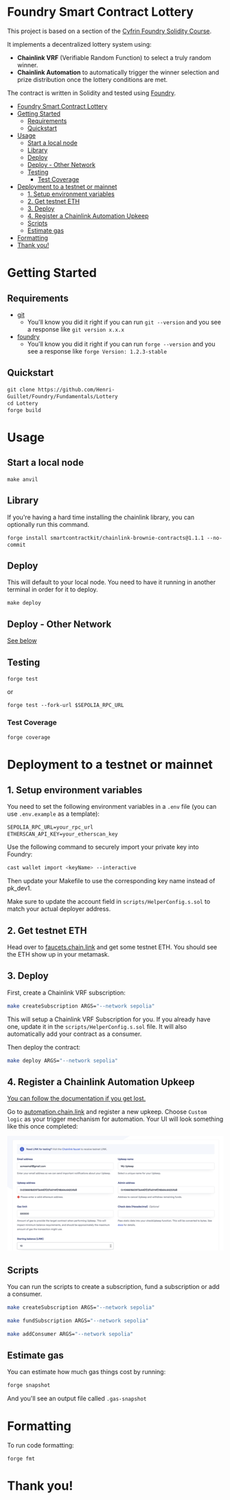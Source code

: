 # Foundry Smart Contract Lottery

This project is based on a section of the [Cyfrin Foundry Solidity Course](https://github.com/Cyfrin/foundry-smart-contract-lottery-cu).

It implements a decentralized lottery system using:

- **Chainlink VRF** (Verifiable Random Function) to select a truly random winner.
- **Chainlink Automation** to automatically trigger the winner selection and prize distribution once the lottery conditions are met.

The contract is written in Solidity and tested using [Foundry](https://book.getfoundry.sh/).


- [Foundry Smart Contract Lottery](#foundry-smart-contract-lottery)
- [Getting Started](#getting-started)
  - [Requirements](#requirements)
  - [Quickstart](#quickstart)
- [Usage](#usage)
  - [Start a local node](#start-a-local-node)
  - [Library](#library)
  - [Deploy](#deploy)
  - [Deploy - Other Network](#deploy---other-network)
  - [Testing](#testing)
    - [Test Coverage](#test-coverage)
- [Deployment to a testnet or mainnet](#deployment-to-a-testnet-or-mainnet)
  - [1. Setup environment variables](#1-setup-environment-variables)
  - [2. Get testnet ETH](#2-get-testnet-eth)
  - [3. Deploy](#3-deploy)
  - [4. Register a Chainlink Automation Upkeep](#4-register-a-chainlink-automation-upkeep)
  - [Scripts](#scripts)
  - [Estimate gas](#estimate-gas)
- [Formatting](#formatting)
- [Thank you!](#thank-you)

# Getting Started

## Requirements

- [git](https://git-scm.com/book/en/v2/Getting-Started-Installing-Git)
  - You'll know you did it right if you can run `git --version` and you see a response like `git version x.x.x`
- [foundry](https://getfoundry.sh/)
  - You'll know you did it right if you can run `forge --version` and you see a response like `forge Version: 1.2.3-stable`

## Quickstart

```
git clone https://github.com/Henri-Guillet/Foundry/Fundamentals/Lottery
cd Lottery
forge build
```

# Usage

## Start a local node

```
make anvil
```

## Library

If you're having a hard time installing the chainlink library, you can optionally run this command. 

```
forge install smartcontractkit/chainlink-brownie-contracts@1.1.1 --no-commit
```

## Deploy

This will default to your local node. You need to have it running in another terminal in order for it to deploy.

```
make deploy
```

## Deploy - Other Network

[See below](#deployment-to-a-testnet-or-mainnet)

## Testing

```
forge test
```

or

```
forge test --fork-url $SEPOLIA_RPC_URL
```

### Test Coverage

```
forge coverage
```

# Deployment to a testnet or mainnet

## 1. Setup environment variables

You need to set the following environment variables in a `.env` file (you can use `.env.example` as a template):

```env
SEPOLIA_RPC_URL=your_rpc_url
ETHERSCAN_API_KEY=your_etherscan_key
```

Use the following command to securely import your private key into Foundry:

```bash
cast wallet import <keyName> --interactive
```

Then update your Makefile to use the corresponding key name instead of pk_dev1.

Make sure to update the account field in `scripts/HelperConfig.s.sol` to match your actual deployer address.

## 2. Get testnet ETH

Head over to [faucets.chain.link](https://faucets.chain.link/) and get some testnet ETH. You should see the ETH show up in your metamask.

## 3. Deploy

First, create a Chainlink VRF subscription:

```bash
make createSubscription ARGS="--network sepolia"
```

This will setup a Chainlink VRF Subscription for you. If you already have one, update it in the `scripts/HelperConfig.s.sol` file. It will also automatically add your contract as a consumer.

Then deploy the contract:

```bash
make deploy ARGS="--network sepolia"
```

## 4. Register a Chainlink Automation Upkeep

[You can follow the documentation if you get lost.](https://docs.chain.link/chainlink-automation/compatible-contracts)

Go to [automation.chain.link](https://automation.chain.link/new) and register a new upkeep. Choose `Custom logic` as your trigger mechanism for automation. Your UI will look something like this once completed:

![Automation](./img/automation.png)

## Scripts

You can run the scripts to create a subscription, fund a subscription or add a consumer.

```bash
make createSubscription ARGS="--network sepolia"
```

```bash
make fundSubscription ARGS="--network sepolia"
```

```bash
make addConsumer ARGS="--network sepolia"
```

## Estimate gas

You can estimate how much gas things cost by running:

```bash
forge snapshot
```

And you'll see an output file called `.gas-snapshot`

# Formatting

To run code formatting:

```
forge fmt
```

# Thank you!
